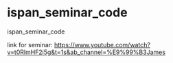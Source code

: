 # ispan_seminar_code
ispan_seminar_code

link for seminar: https://www.youtube.com/watch?v=t0RlmHF2i5g&t=1s&ab_channel=%E9%99%B3James
